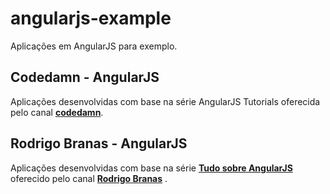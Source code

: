 # angularjs-example
Aplicações em AngularJS para exemplo.

## Codedamn - AngularJS
Aplicações desenvolvidas com base na série AngularJS Tutorials oferecida pelo canal __[codedamn](https://www.youtube.com/channel/UCJUmE61LxhbhudzUugHL2wQ/featured)__.

## Rodrigo Branas - AngularJS
Aplicações desenvolvidas com base na série __[Tudo sobre AngularJS](https://www.youtube.com/watch?v=_y7rKxqPoyg&list=PLQCmSnNFVYnTD5p2fR4EXmtlR6jQJMbPb)__ oferecido pelo canal __[Rodrigo Branas](https://www.youtube.com/channel/UCkqOofjb7nl6V8vXrIbGtiQ)__ .